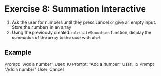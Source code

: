 # Exercise 8: Summation Interactive

1. Ask the user for numbers until they press cancel or give an empty input. Store the numbers in an array
2. Using the previously created `calculateSummation` function, display the summation of the array
   to the user with alert

## Example

Prompt: "Add a number"
User: 10
Prompt: "Add a number"
User: 15
Prompt "Add a number"
User: Cancel

